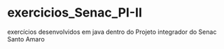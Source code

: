 # exercicios_Senac_PI-II
exercícios desenvolvidos em java dentro do Projeto integrador do Senac Santo Amaro
